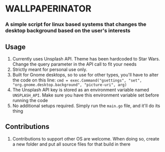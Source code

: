 # WALLPAPERINATOR

### A simple script for linux based systems that changes the desktop background based on the user's interests

## Usage

1. Currently uses Unsplash API. Theme has been hardcoded to Star Wars. Change the query parameter in the API call to fit your needs
2. Strictly meant for personal use only. 
3. Built for Gnome desktops, so to use for other types, you'll have to alter the code on this line: `cmd = exec.Command("gsettings", "set", "org.gnome.desktop.background", "picture-uri", arg)`
4. The Unsplash API key is stored as an environment variable named `UNSPLASH_API`. Make sure you have this environment variable set before running the code
5. No additional setups required. Simply run the `main.go` file, and it'll do its thing

## Contributions

1. Contributions to support other OS are welcome. When doing so, create a new folder and put all source files for that build in there